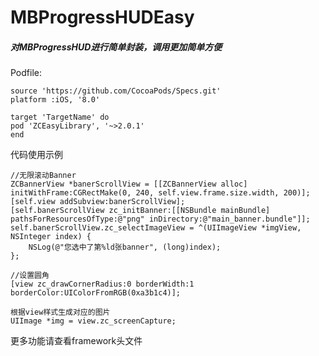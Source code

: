 # MBProgressHUDEasy

##### 对MBProgressHUD进行简单封装，调用更加简单方便
Podfile:
```
source 'https://github.com/CocoaPods/Specs.git'
platform :iOS, '8.0'

target 'TargetName' do
pod 'ZCEasyLibrary', '~>2.0.1'
end
```
代码使用示例

```
//无限滚动Banner
ZCBannerView *banerScrollView = [[ZCBannerView alloc] initWithFrame:CGRectMake(0, 240, self.view.frame.size.width, 200)];
[self.view addSubview:banerScrollView];
[self.banerScrollView zc_initBanner:[[NSBundle mainBundle] pathsForResourcesOfType:@"png" inDirectory:@"main_banner.bundle"]];
self.banerScrollView.zc_selectImageView = ^(UIImageView *imgView, NSInteger index) {
    NSLog(@"您选中了第%ld张banner", (long)index);
};
```
```
//设置圆角
[view zc_drawCornerRadius:0 borderWidth:1 borderColor:UIColorFromRGB(0xa3b1c4)];
```
```
根据view样式生成对应的图片
UIImage *img = view.zc_screenCapture;
```

更多功能请查看framework头文件
